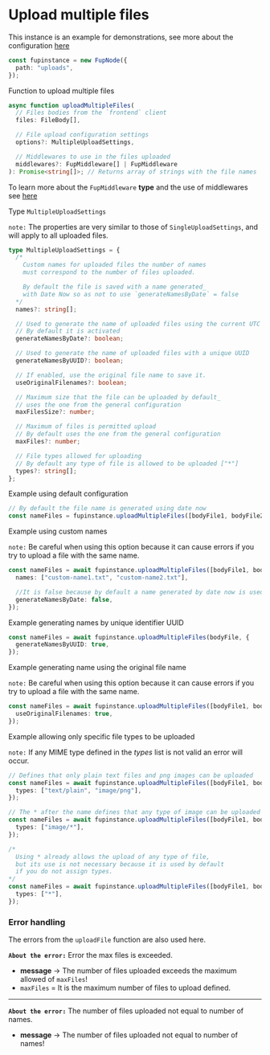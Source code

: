 # Upload multiple files

This instance is an example for demonstrations, see more about the configuration [here](/documentation/general-config)

```ts
const fupinstance = new FupNode({
  path: "uploads",
});
```

Function to upload multiple files

```ts
async function uploadMultipleFiles(
  // Files bodies from the `frontend` client
  files: FileBody[],

  // File upload configuration settings
  options?: MultipleUploadSettings,

  // Middlewares to use in the files uploaded
  middlewares?: FupMiddleware[] | FupMiddleware
): Promise<string[]>; // Returns array of strings with the file names
```

To learn more about the `FupMiddleware` **type** and the use of middlewares see [here](/middlewares/middlewares)

Type `MultipleUploadSettings`

`note:` The properties are very similar to those of `SingleUploadSettings`, and will apply to all uploaded files.

```ts
type MultipleUploadSettings = {
  /* 
    Custom names for uploaded files the number of names 
    must correspond to the number of files uploaded.

    By default the file is saved with a name generated_
    with Date Now so as not to use `generateNamesByDate` = false 
  */
  names?: string[];

  // Used to generate the name of uploaded files using the current UTC time
  // By default it is activated
  generateNamesByDate?: boolean;

  // Used to generate the name of uploaded files with a unique UUID
  generateNamesByUUID?: boolean;

  // If enabled, use the original file name to save it.
  useOriginalFilenames?: boolean;

  // Maximum size that the file can be uploaded by default_
  // uses the one from the general configuration
  maxFilesSize?: number;

  // Maximum of files is permitted upload
  // By default uses the one from the general configuration
  maxFiles?: number;

  // File types allowed for uploading
  // By default any type of file is allowed to be uploaded ["*"]
  types?: string[];
};
```

Example using default configuration

```ts
// By default the file name is generated using date now
const nameFiles = fupinstance.uploadMultipleFiles([bodyFile1, bodyFile2]);
```

Example using custom names

`note:` Be careful when using this option because it can cause errors if you try to upload a file with the same name.

```ts
const nameFiles = await fupinstance.uploadMultipleFiles([bodyFile1, bodyFile2], {
  names: ["custom-name1.txt", "custom-name2.txt"],

  //It is false because by default a name generated by date now is used
  generateNamesByDate: false,
});
```

Example generating names by unique identifier UUID

```ts
const nameFiles = await fupinstance.uploadMultipleFiles(bodyFile, {
  generateNamesByUUID: true,
});
```

Example generating name using the original file name

`note:` Be careful when using this option because it can cause errors if you try to upload a file with the same name.

```ts
const nameFiles = await fupinstance.uploadMultipleFiles([bodyFile1, bodyFile2], {
  useOriginalFilenames: true,
});
```

Example allowing only specific file types to be uploaded

`note:` If any MIME type defined in the _types_ list is not valid an error will occur.

```ts
// Defines that only plain text files and png images can be uploaded
const nameFiles = await fupinstance.uploadMultipleFiles([bodyFile1, bodyFile2], {
  types: ["text/plain", "image/png"],
});
```

```ts
// The * after the name defines that any type of image can be uploaded
const nameFiles = await fupinstance.uploadMultipleFiles([bodyFile1, bodyFile2], {
  types: ["image/*"],
});
```

```ts
/* 
  Using * already allows the upload of any type of file, 
  but its use is not necessary because it is used by default 
  if you do not assign types.
*/
const nameFiles = await fupinstance.uploadMultipleFiles([bodyFile1, bodyFile2], {
  types: ["*"],
});
```

### Error handling

The errors from the `uploadFile` function are also used here.

**`About the error:`** Error the max files is exceeded.
- **message** -> The number of files uploaded exceeds the maximum allowed of `maxFiles`!
- `maxFiles` = It is the maximum number of files to upload defined.

----

**`About the error:`** The number of files uploaded not equal to number of names.
- **message** -> The number of files uploaded not equal to number of names!